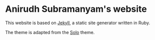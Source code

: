 # Anirudh Subramanyam's website

This website is based on [Jekyll](http://jekyllrb.com/), a static site generator written in Ruby.

The theme is adapted from the [Solo](http://chibicode.github.io/solo) theme.

